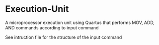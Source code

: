 # Execution-Unit
A microprocessor execution unit using Quartus that performs MOV, ADD, AND commands according to input command

See intruction file for the structure of the input command
